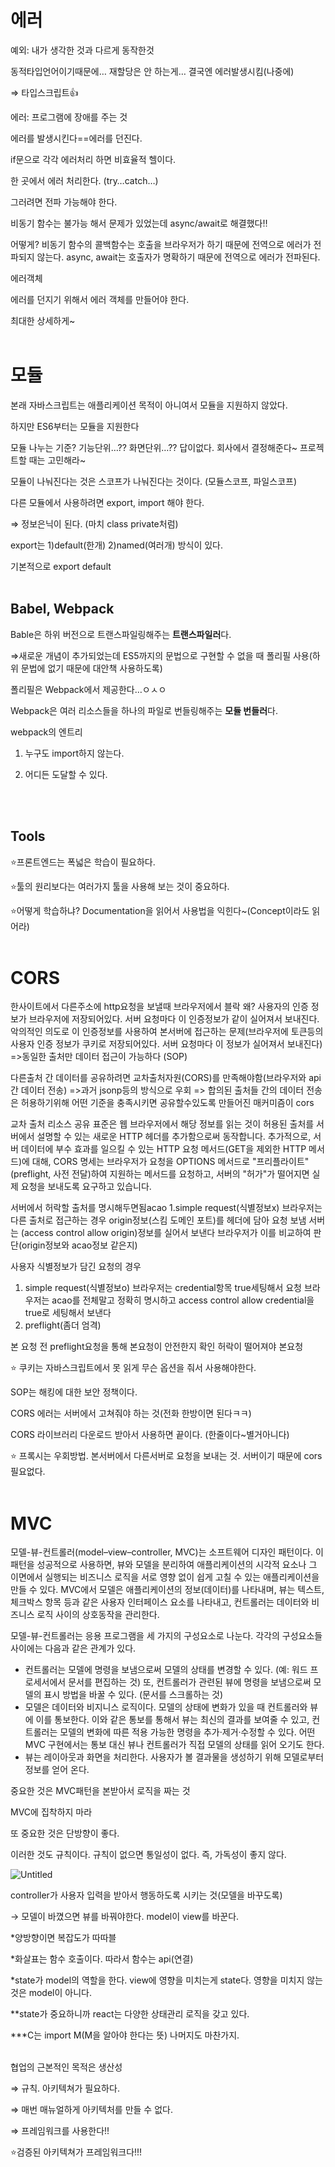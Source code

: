 # 에러

예외: 내가 생각한 것과 다르게 동작한것

동적타입언어이기때문에… 재할당은 안 하는게… 결국엔 에러발생시킴(나중에)

⇒ 타입스크립트👍

에러: 프로그램에 장애를 주는 것

에러를 발생시킨다==에러를 던진다. 

if문으로 각각 에러처리 하면 비효율적 헬이다. 

한 곳에서 에러 처리한다. (try…catch…)

그러려면 전파 가능해야 한다.

비동기 함수는 불가능 해서 문제가 있었는데 async/await로 해결했다‼

어떻게? 비동기 함수의 콜백함수는 호출을 브라우저가 하기 때문에 전역으로 에러가 전파되지 않는다. async, await는 호출자가 명확하기 때문에 전역으로 에러가 전파된다. 

에러객체 

에러를 던지기 위해서 에러 객체를 만들어야 한다. 

최대한 상세하게~
<br/>
<br/>


# 모듈

본래 자바스크립트는 애플리케이션 목적이 아니여서 모듈을 지원하지 않았다. 

하지만 ES6부터는 모듈을 지원한다 

모듈 나누는 기준? 기능단위…?? 화면단위…?? 답이없다. 회사에서 결정해준다~ 프로젝트할 때는 고민해라~

모듈이 나눠진다는 것은 스코프가 나눠진다는 것이다. (모듈스코프, 파일스코프)

다른 모듈에서 사용하려면 export, import 해야 한다. 

⇒ 정보은닉이 된다. (마치 class private처럼)

export는 1)default(한개) 2)named(여러개) 방식이 있다.

기본적으로 export default
<br/>
<br/>


## Babel, Webpack

Bable은 하위 버전으로 트랜스파일링해주는 **트랜스파일러**다. 

⇒새로운 개념이 추가되었는데 ES5까지의 문법으로 구현할 수 없을 때 폴리필 사용(하위 문법에 없기 때문에 대안책 사용하도록)

폴리필은 Webpack에서 제공한다…ㅇㅅㅇ

Webpack은 여러 리소스들을 하나의 파일로 번들링해주는 **모듈 번들러**다. 

webpack의 엔트리

1) 누구도 import하지 않는다. 

2) 어디든 도달할 수 있다.  

<br/>
<br/>


## Tools

⭐프론트엔드는 폭넓은 학습이 필요하다. 

⭐툴의 원리보다는 여러가지 툴을 사용해 보는 것이 중요하다. 

⭐어떻게 학습하냐? Documentation을 읽어서 사용법을 익힌다~(Concept이라도 읽어라)
<br/>
<br/>


# CORS

한사이트에서 다른주소에 http요청을 보낼때 브라우저에서 블락
왜? 사용자의 인증 정보가 브라우저에 저장되어있다. 서버 요청마다 이 인증정보가 같이 실어져서 보내진다. 악의적인 의도로 이 인증정보를 사용하여 본서버에 접근하는 문제(브라우저에 토큰등의 사용자 인증 정보가 쿠키로 저장되어있다. 서버 요청마다 이 정보가 실어져서 보내진다)
=>동일한 출처만 데이터 접근이 가능하다 (SOP)

다른출처 간 데이터를 공유하려면 교차출처자원(CORS)를 만족해야함(브라우저와 api간 데이터 전송)
=>과거 jsonp등의 방식으로 우회
=> 합의된 출처들 간의 데이터 전송은 허용하기위해 어떤 기준을 충족시키면 공유할수있도록 만들어진 매커미즘이 cors

교차 출처 리소스 공유 표준은 웹 브라우저에서 해당 정보를 읽는 것이 허용된 출처를 서버에서 설명할 수 있는 새로운 HTTP 헤더를 추가함으로써 동작합니다. 추가적으로, 서버 데이터에 부수 효과를 일으킬 수 있는 HTTP 요청 메서드(GET을 제외한 HTTP 메서드)에 대해, CORS 명세는 브라우저가 요청을 OPTIONS 메서드로 "프리플라이트"(preflight, 사전 전달)하여 지원하는 메서드를 요청하고, 서버의 "허가"가 떨어지면 실제 요청을 보내도록 요구하고 있습니다.

서버에서 허락할 출처를 명시해두면됨acao
1.simple request(식별정보x)
브라우저는 다른 출처로 접근하는 경우 origin정보(스킴 도메인 포트)를 헤더에 담아 요청 보냄
서버는 (access control allow origin)정보를 실어서 보낸다
브라우저가 이를 비교하여 판단(origin정보와 acao정보 같은지)

사용자 식별정보가 담긴 요청의 경우

1. simple request(식별정보o)
브라우저는 credential항목 true세팅해서 요청
브라우저는 acao를 전체말고 정확히 명시하고 access control allow credential을 true로 세팅해서 보낸다
2. preflight(좀더 엄격)

본 요청 전 preflight요청을 통해 본요청이 안전한지 확인
허락이 떨어져야
본요청

⭐ 쿠키는 자바스크립트에서 못 읽게 무슨 옵션을 줘서 사용해야한다. 

SOP는 해킹에 대한 보안 정책이다. 

CORS 에러는 서버에서 고쳐줘야 하는 것(전화 한방이면 된다ㅋㅋ)

CORS 라이브러리 다운로드 받아서 사용하면 끝이다. (한줄이다~별거아니다) 

⭐ 프록시는 우회방법. 본서버에서 다른서버로 요청을 보내는 것. 서버이기 때문에 cors 필요없다. 
<br/>
<br/>


# MVC

모델-뷰-컨트롤러(model–view–controller, MVC)는 소프트웨어 디자인 패턴이다. 이 패턴을 성공적으로 사용하면, 뷰와 모델을 분리하여 애플리케이션의 시각적 요소나 그 이면에서 실행되는 비즈니스 로직을 서로 영향 없이 쉽게 고칠 수 있는 애플리케이션을 만들 수 있다. MVC에서 모델은 애플리케이션의 정보(데이터)를 나타내며, 뷰는 텍스트, 체크박스 항목 등과 같은 사용자 인터페이스 요소를 나타내고, 컨트롤러는 데이터와 비즈니스 로직 사이의 상호동작을 관리한다.

모델-뷰-컨트롤러는 응용 프로그램을 세 가지의 구성요소로 나눈다. 각각의 구성요소들 사이에는 다음과 같은 관계가 있다.

- 컨트롤러는 모델에 명령을 보냄으로써 모델의 상태를 변경할 수 있다. (예: 워드 프로세서에서 문서를 편집하는 것) 또, 컨트롤러가 관련된 뷰에 명령을 보냄으로써 모델의 표시 방법을 바꿀 수 있다. (문서를 스크롤하는 것)
- 모델은 데이터와 비지니스 로직이다. 모델의 상태에 변화가 있을 때 컨트롤러와 뷰에 이를 통보한다. 이와 같은 통보를 통해서 뷰는 최신의 결과를 보여줄 수 있고, 컨트롤러는 모델의 변화에 따른 적용 가능한 명령을 추가·제거·수정할 수 있다. 어떤 MVC 구현에서는 통보 대신 뷰나 컨트롤러가 직접 모델의 상태를 읽어 오기도 한다.
- 뷰는 레이아웃과 화면을 처리한다. 사용자가 볼 결과물을 생성하기 위해 모델로부터 정보를 얻어 온다.

중요한 것은 MVC패턴을 본받아서 로직을 짜는 것

MVC에 집착하지 마라

또 중요한 것은 단방향이 좋다. 

이러한 것도 규칙이다. 규칙이 없으면 통일성이 없다. 즉, 가독성이 좋지 않다. 

![Untitled](https://s3.us-west-2.amazonaws.com/secure.notion-static.com/f3ca1d92-6af6-4557-829e-2a916c55a3e9/Untitled.png?X-Amz-Algorithm=AWS4-HMAC-SHA256&X-Amz-Content-Sha256=UNSIGNED-PAYLOAD&X-Amz-Credential=AKIAT73L2G45EIPT3X45%2F20220902%2Fus-west-2%2Fs3%2Faws4_request&X-Amz-Date=20220902T053319Z&X-Amz-Expires=86400&X-Amz-Signature=b3fff51ba077d6e85310d55511ff0bba9083ad58960748918d077876211495ee&X-Amz-SignedHeaders=host&response-content-disposition=filename%20%3D%22Untitled.png%22&x-id=GetObject)

controller가 사용자 입력을 받아서 행동하도록 시키는 것(모델을 바꾸도록)

→ 모델이 바꼈으면 뷰를 바꿔야한다. model이 view를 바꾼다.

*양방향이면 복잡도가 따따블 

*화살표는 함수 호출이다. 따라서 함수는 api(연결)

*state가 model의 역할을 한다. view에 영향을 미치는게 state다. 영향을 미치지 않는 것은 model이 아니다. 

**state가 중요하니까 react는 다양한 상태관리 로직을 갖고 있다.

***C는 import M(M을 알아야 한다는 뜻) 나머지도 마찬가지.
<br/>
<br/>


협업의 근본적인 목적은 생산성

⇒ 규칙. 아키텍쳐가 필요하다. 

⇒ 매번 매뉴얼하게 아키텍처를 만들 수 없다. 

⇒ 프레임워크를 사용한다!!

⭐검증된 아키텍쳐가 프레임워크다!!!

